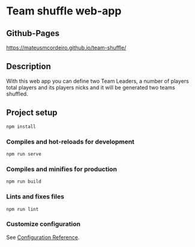 # Team shuffle web-app

## Github-Pages
https://mateusmcordeiro.github.io/team-shuffle/

## Description
With this web app you can define two Team Leaders, a number of players total players and its players nicks and it will be generated two teams shuffled.

## Project setup
```
npm install
```

### Compiles and hot-reloads for development
```
npm run serve
```

### Compiles and minifies for production
```
npm run build
```

### Lints and fixes files
```
npm run lint
```

### Customize configuration
See [Configuration Reference](https://cli.vuejs.org/config/).
